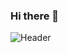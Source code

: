 ### Hi there 👋

![Header](./https://raw.githubusercontent.com/Ashutosh-pixel/Ashutosh-pixel/main/github-header-image.png)

